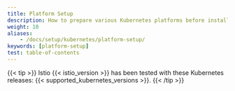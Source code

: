 ```yaml
---
title: Platform Setup
description: How to prepare various Kubernetes platforms before installing Istio.
weight: 10
aliases:
    - /docs/setup/kubernetes/platform-setup/
keywords: [platform-setup]
test: table-of-contents
---
```


{{< tip >}}
Istio {{< istio_version >}} has been tested with these Kubernetes releases: {{< supported_kubernetes_versions >}}.
{{< /tip >}}

